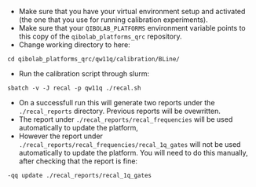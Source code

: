 - Make sure that you have your virtual environment setup and activated (the one that you use for running calibration experiments).
- Make sure that your `QIBOLAB_PLATFORMS` environment variable points to this copy of the `qibolab_platforms_qrc` repository.
- Change working directory to here:
```
cd qibolab_platforms_qrc/qw11q/calibration/BLine/
```
- Run the calibration script through slurm:
```
sbatch -v -J recal -p qw11q ./recal.sh
```
- On a successfull run this will generate two reports under the `./recal_reports` directory. Previous reports will be ovewritten.
- The report under `./recal_reports/recal_frequencies` will be used automatically to update the platform,
- However the report under `./recal_reports/recal_frequencies/recal_1q_gates` will not be used automatically to update the platform.
You will need to do this manually, after checking that the report is fine:
```
-qq update ./recal_reports/recal_1q_gates
```

